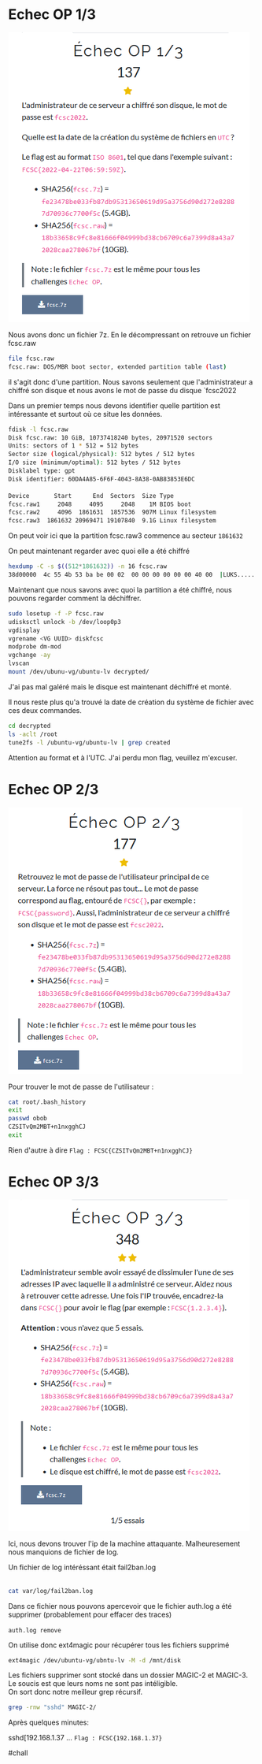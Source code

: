  # Echec OP 1/3
 ![](OP1.png)
 
 Nous avons donc un fichier 7z. En le décompressant on retrouve un fichier fcsc.raw 
 
 ```bash
 file fcsc.raw
fcsc.raw: DOS/MBR boot sector, extended partition table (last)
 ```
 
 il s'agit donc d'une partition.
 Nous savons seulement que l'administrateur a chiffré son disque et nous avons le mot de passe du disque `fcsc2022

Dans un premier temps nous devons identifier quelle partition est intéressante et surtout où ce situe les données.

 ```bash
 fdisk -l fcsc.raw
Disk fcsc.raw: 10 GiB, 10737418240 bytes, 20971520 sectors
Units: sectors of 1 * 512 = 512 bytes
Sector size (logical/physical): 512 bytes / 512 bytes
I/O size (minimum/optimal): 512 bytes / 512 bytes
Disklabel type: gpt
Disk identifier: 60DA4A85-6F6F-4043-8A38-0AB83853E6DC

Device       Start      End  Sectors  Size Type
fcsc.raw1     2048     4095     2048    1M BIOS boot
fcsc.raw2     4096  1861631  1857536  907M Linux filesystem
fcsc.raw3  1861632 20969471 19107840  9.1G Linux filesystem
```

On peut voir ici que la partition fcsc.raw3 commence au secteur `1861632`

On peut maintenant regarder avec quoi elle a été chiffré

```bash
hexdump -C -s $((512*1861632)) -n 16 fcsc.raw
38d00000  4c 55 4b 53 ba be 00 02  00 00 00 00 00 00 40 00  |LUKS..........@.|
```

Maintenant que nous savons avec quoi la partition a été chiffré, nous pouvons regarder comment la déchiffrer.

```bash
sudo losetup -f -P fcsc.raw 
udisksctl unlock -b /dev/loop0p3 
vgdisplay 
vgrename <VG UUID> diskfcsc
modprobe dm-mod 
vgchange -ay 
lvscan 
mount /dev/ubunu-vg/ubuntu-lv decrypted/ 
```
J'ai pas mal galéré mais le disque est maintenant déchiffré et monté.

Il nous reste plus qu'a trouvé la date de création du système de fichier avec ces deux commandes. 

```bash
cd decrypted
ls -aclt /root
tune2fs -l /ubuntu-vg/ubuntu-lv | grep created
```

Attention au format et à l'UTC. 
J'ai perdu mon flag, veuillez m'excuser.

# Echec OP 2/3 
![](OP2.png)

Pour trouver le mot de passe de l'utilisateur : 

```bash
cat root/.bash_history
exit
passwd obob 
CZSITvQm2MBT+n1nxgghCJ
exit
```

Rien d'autre à dire
`Flag : FCSC{CZSITvQm2MBT+n1nxgghCJ}`

# Echec OP 3/3
![](OP3.png)

Ici, nous devons trouver l'ip de la machine attaquante. Malheuresement nous manquions de fichier de log.

Un fichier de log intéréssant était fail2ban.log

```bash

cat var/log/fail2ban.log
```

Dans ce fichier nous pouvons apercevoir que le fichier auth.log a été supprimer (probablement pour effacer des traces)

`auth.log remove`

On utilise donc ext4magic pour récupérer tous les fichiers supprimé 

```bash
ext4magic /dev/ubuntu-vg/ubntu-lv -M -d /mnt/disk
```

Les fichiers supprimer sont stocké dans un dossier MAGIC-2 et MAGIC-3. Le soucis est que leurs noms ne sont pas intéligible.  
On sort donc notre meilleur grep récursif.

```bash
grep -rnw "sshd" MAGIC-2/
```
Après quelques minutes: 

sshd[192.168.1.37 ...
`Flag : FCSC{192.168.1.37}`

#chall 